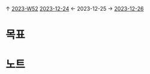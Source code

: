 
↑ [2023-W52](2023-W52.md)
[2023-12-24](2023-12-24.md) ← 2023-12-25 → [2023-12-26](2023-12-26.md)


# 목표



# 노트




